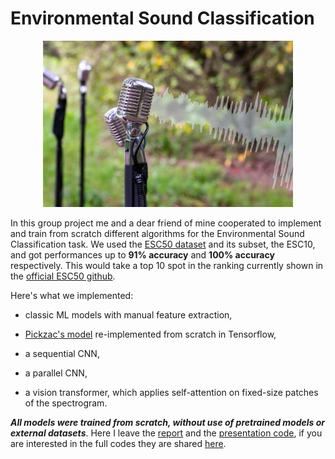 # Environmental Sound Classification

<p align="center">
  <img src="images/image.png" alt="" width="400"/>
</p>

In this group project me and a dear friend of mine cooperated to implement and train from scratch different algorithms for the Environmental Sound Classification task. We used the [ESC50 dataset](https://github.com/karolpiczak/ESC-50) and its subset, the ESC10, and got performances up to **91% accuracy** and **100% accuracy** respectively. This would take a top 10 spot in the ranking currently shown in the [official ESC50 github](https://github.com/karolpiczak/ESC-50).

Here's what we implemented:

- classic ML models with manual feature extraction,

- [Pickzac's model](https://www.karolpiczak.com/papers/Piczak2015-ESC-ConvNet.pdf) re-implemented from scratch in Tensorflow,

- a sequential CNN,

- a parallel CNN,

- a vision transformer, which applies self-attention on fixed-size patches of the spectrogram.

***All models were trained from scratch, without use of pretrained models or external datasets***. Here I leave the [report](report.pdf) and the [presentation code](presentation.ipynb), if you are interested in the full codes they are shared [here](https://github.com/ivankrstev7/Environmental_Sound_Classification).

